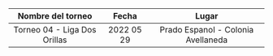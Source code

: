 |      Nombre del torneo       |   Fecha    |               Lugar                |
|:----------------------------:|:----------:|:----------------------------------:|
| Torneo 04 - Liga Dos Orillas | 2022 05 29 | Prado Espanol - Colonia Avellaneda |